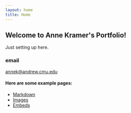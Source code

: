```yaml
---
layout: home
title: Home
---
```


## Welcome to Anne Kramer's Portfolio!

Just setting up here.

### email
annek@andrew.cmu.edu

#### Here are some example pages:

- [Markdown](02-markdown-examples)
- [Images](03-images-examples)
- [Embeds](04-embeds-examples)
